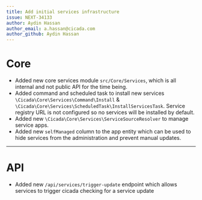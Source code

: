```yaml
---
title: Add initial services infrastructure
issue: NEXT-34133
author: Aydin Hassan
author_email: a.hassan@cicada.com
author_github: Aydin Hassan
---
```

# Core
* Added new core services module `src/Core/Services`, which is all internal and not public API for the time being.
* Added command and scheduled task to install new services `\Cicada\Core\Services\Command\Install` & `\Cicada\Core\Services\ScheduledTask\InstallServicesTask`. Service registry URL is not configured so no services will be installed by default.
* Added new `\Cicada\Core\Services\ServiceSourceResolver` to manage service apps.
* Added new `selfManaged` column to the app entity which can be used to hide services from the administration and prevent manual updates.
___
# API
* Added new `/api/services/trigger-update` endpoint which allows services to trigger cicada checking for a service update
